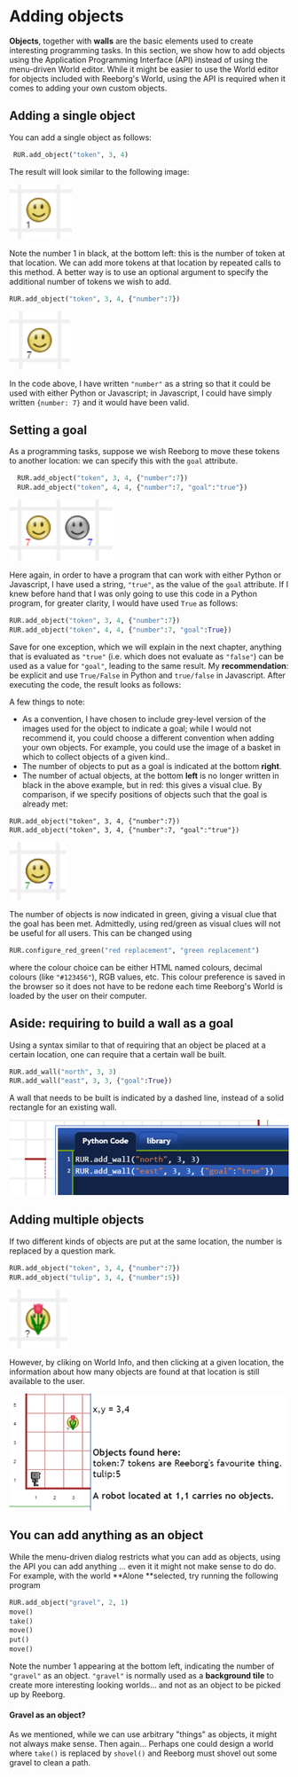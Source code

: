 # Adding objects

**Objects**, together with **walls** are the basic elements used to create interesting programming tasks. In this section, we show how to add objects using the Application Programming Interface \(API\) instead of using the menu-driven World editor. While it might be easier to use the World editor for objects included with Reeborg's World, using the API is required when it comes to adding your own custom objects.

## Adding a single object

You can add a single object as follows:

```py
 RUR.add_object("token", 3, 4)
```

The result will look similar to the following image: 

![](/assets/token_added.png)

Note the number 1 in black, at the bottom left: this is the number of token at that location.  We can add more tokens at that location by repeated calls to this method. A better way is to use an optional argument to specify the additional number of tokens we wish to add.

```py
RUR.add_object("token", 3, 4, {"number":7})
```

![](/assets/token_added7.png)

In the code above, I have written `"number"` as a string so that it could be used with either Python or Javascript; in Javascript, I could have simply written `{number: 7}` and it would have been valid.

## Setting a goal

As a programming tasks, suppose we wish Reeborg to move these tokens to another location: we can specify this with the `goal` attribute.

```py
  RUR.add_object("token", 3, 4, {"number":7})
  RUR.add_object("token", 4, 4, {"number":7, "goal":"true"})
```

![](/assets/token_goal7.png)

Here again, in order to have a program that can work with either Python or Javascript, I have used a string, `"true"`, as the value of the `goal` attribute. If I knew before hand that I was only going to use this code in a Python program, for greater clarity, I would have used `True` as follows:

```python
RUR.add_object("token", 3, 4, {"number":7})
RUR.add_object("token", 4, 4, {"number":7, "goal":True})
```

Save for one exception, which we will explain in the next chapter, anything that is evaluated as `"true"` \(i.e. which does not evaluate as `"false"`\) can be used as a value for `"goal"`, leading to the same result.  My **recommendation**: be explicit and use `True/False` in Python and `true/false` in Javascript. After executing the code, the result looks as follows:

A few things to note:

* As a convention, I have chosen to include grey-level version of the images used for the object to indicate a goal; while I would not recommend it, you could choose a different convention when adding your own objects. For example, you could use the image of a basket in which to collect objects of a given kind..
* The number of objects to put as a goal is indicated at the bottom **right**.
* The number of actual objects, at the bottom **left** is no longer written in black in the above example, but in red: this gives a visual clue.  By comparison, if we specify positions of objects such that the goal is already met:

```
RUR.add_object("token", 3, 4, {"number":7})
RUR.add_object("token", 3, 4, {"number":7, "goal":"true"})
```

![](/assets/token_goal_met.png)

The number of objects is now indicated in green, giving a visual clue that the goal has been met. Admittedly, using red/green as visual clues will not be useful for all users. This can be changed using

```py
RUR.configure_red_green("red replacement", "green replacement")
```

where the colour choice can be either HTML named colours, decimal colours \(like `"#123456"`\), RGB values, etc.  This colour preference is saved in the browser so it does not have to be redone each time Reeborg's World is loaded by the user on their computer.

## Aside: requiring to build a wall as a goal

Using a syntax similar to that of requiring that an object be placed at a certain location, one can require that a certain wall be built.

```py
RUR.add_wall("north", 3, 3)
RUR.add_wall("east", 3, 3, {"goal":True})
```

A wall that needs to be built is indicated by a dashed line, instead of a solid rectangle for an existing wall.

![](/assets/wall_goal.png)

## Adding multiple objects

If two different kinds of objects are put at the same location, the number is replaced by a question mark.

```py
RUR.add_object("token", 3, 4, {"number":7})
RUR.add_object("tulip", 3, 4, {"number":5})
```

![](/assets/token_tulip.png)

However, by cliking on World Info, and then clicking at a given location, the information about how many objects are found at that location is still available to the user.

![](/assets/objects_at_position.png)

## You can add anything as an object

While the menu-driven dialog restricts what you can add as objects, using the API you can add anything ... even it it might not make sense to do do. For example, with the world **Alone **selected, try running the following program

```py
RUR.add_object("gravel", 2, 1)
move()
take()
move()
put()
move()
```

Note the number 1 appearing at the bottom left, indicating the number of `"gravel"` as an object.  `"gravel"` is normally used as a **background tile** to create more interesting looking worlds... and not as an object to be picked up by Reeborg.

#### Gravel as an object?

As we mentioned, while we can use arbitrary "things" as objects, it might not always make sense.  Then again... Perhaps one could design a world where `take()` is replaced by `shovel()` and Reeborg must shovel out some gravel to clean a path.

